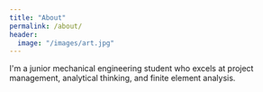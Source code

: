 ```yaml
---
title: "About"
permalink: /about/
header:
  image: "/images/art.jpg"
---
```


I'm a junior mechanical engineering student who excels at project management, analytical thinking, and finite element analysis.
